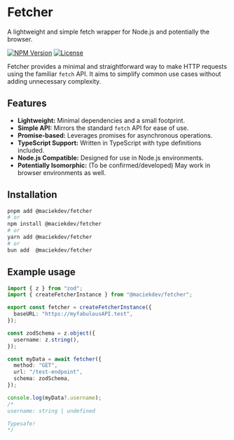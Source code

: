 # Fetcher

A lightweight and simple fetch wrapper for Node.js and potentially the browser.

[![NPM Version](https://img.shields.io/npm/v/@maciekdev/fetcher)](https://www.npmjs.com/package/@maciekdev/fetcher)
[![License](https://img.shields.io/badge/License-MIT-green.svg)](https://opensource.org/licenses/MIT)

Fetcher provides a minimal and straightforward way to make HTTP requests using the familiar `fetch` API. It aims to simplify common use cases without adding unnecessary complexity.

## Features

- **Lightweight:** Minimal dependencies and a small footprint.
- **Simple API:** Mirrors the standard `fetch` API for ease of use.
- **Promise-based:** Leverages promises for asynchronous operations.
- **TypeScript Support:** Written in TypeScript with type definitions included.
- **Node.js Compatible:** Designed for use in Node.js environments.
- **Potentially Isomorphic:** (To be confirmed/developed) May work in browser environments as well.

## Installation

```bash
pnpm add @maciekdev/fetcher
# or
npm install @maciekdev/fetcher
# or
yarn add @maciekdev/fetcher
# or
bun add  @maciekdev/fetcher
```

## Example usage

```ts
import { z } from "zod";
import { createFetcherInstance } from "@maciekdev/fetcher";

export const fetcher = createFetcherInstance({
  baseURL: "https://myfabulousAPI.test",
});

const zodSchema = z.object({
  username: z.string(),
});

const myData = await fetcher({
  method: "GET",
  url: "/test-endpoint",
  schema: zodSchema,
});

console.log(myData?.username);
/*
username: string | undefined

Typesafe!
*/
```
